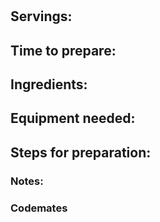 # 

## Servings: 

## Time to prepare: 

## Ingredients:


## Equipment needed: 


## Steps for preparation:


### Notes:



### Codemates #
